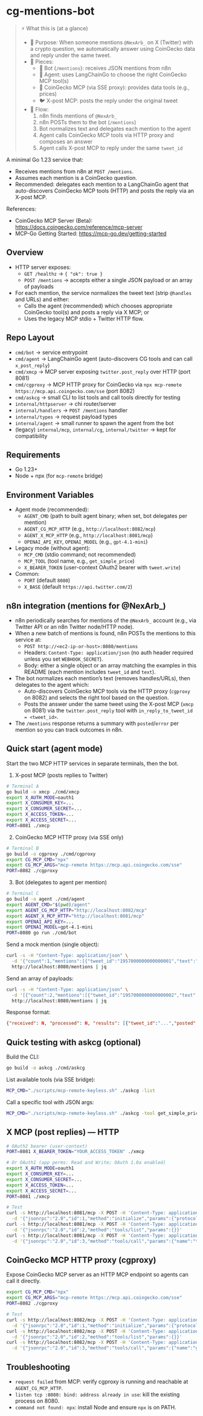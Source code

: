 # cg-mentions-bot

> ⚡️ What this is (at a glance)
>
> - 🧭 Purpose: When someone mentions `@NexArb_` on X (Twitter) with a crypto question, we automatically answer using CoinGecko data and reply under the same tweet.
> - 🧩 Pieces:
>   - 🤖 Bot (`/mentions`): receives JSON mentions from n8n
>   - 🧠 Agent: uses LangChainGo to choose the right CoinGecko MCP tool(s)
>   - 🐍 CoinGecko MCP (via SSE proxy): provides data tools (e.g., prices)
>   - 🐦 X-post MCP: posts the reply under the original tweet
> - 🔗 Flow:
>   1) n8n finds mentions of `@NexArb_`
>   2) n8n POSTs them to the bot (`/mentions`)
>   3) Bot normalizes text and delegates each mention to the agent
>   4) Agent calls CoinGecko MCP tools via HTTP proxy and composes an answer
>   5) Agent calls X-post MCP to reply under the same `tweet_id`
>
A minimal Go 1.23 service that:
- Receives mentions from n8n at `POST /mentions`.
- Assumes each mention is a CoinGecko question.
- Recommended: delegates each mention to a LangChainGo agent that auto-discovers CoinGecko MCP tools (HTTP) and posts the reply via an X-post MCP.

References:
- CoinGecko MCP Server (Beta): https://docs.coingecko.com/reference/mcp-server
- MCP-Go Getting Started: https://mcp-go.dev/getting-started

## Overview
- HTTP server exposes:
  - `GET /healthz` → `{ "ok": true }`
  - `POST /mentions` → accepts either a single JSON payload or an array of payloads
- For each mention, the service normalizes the tweet text (strip `@handles` and URLs) and either:
  - Calls the agent (recommended) which chooses appropriate CoinGecko tool(s) and posts a reply via X MCP; or
  - Uses the legacy MCP stdio + Twitter HTTP flow.

## Repo Layout
- `cmd/bot` → service entrypoint
- `cmd/agent` → LangChainGo agent (auto-discovers CG tools and can call `x_post_reply`)
- `cmd/xmcp` → MCP server exposing `twitter.post_reply` over HTTP (port 8081)
- `cmd/cgproxy` → MCP HTTP proxy for CoinGecko via `npx mcp-remote https://mcp.api.coingecko.com/sse` (port 8082)
- `cmd/askcg` → small CLI to list tools and call tools directly for testing
- `internal/httpserver` → chi router/server
- `internal/handlers` → `POST /mentions` handler
- `internal/types` → request payload types
- `internal/agent` → small runner to spawn the agent from the bot
- (legacy) `internal/mcp`, `internal/cg`, `internal/twitter` → kept for compatibility

## Requirements
- Go 1.23+
- Node + npx (for `mcp-remote` bridge)

## Environment Variables
- Agent mode (recommended):
  - `AGENT_CMD` (path to built agent binary; when set, bot delegates per mention)
  - `AGENT_CG_MCP_HTTP` (e.g., `http://localhost:8082/mcp`)
  - `AGENT_X_MCP_HTTP` (e.g., `http://localhost:8081/mcp`)
  - `OPENAI_API_KEY`, `OPENAI_MODEL` (e.g., `gpt-4.1-mini`)
- Legacy mode (without agent):
  - `MCP_CMD` (stdio command; not recommended)
  - `MCP_TOOL` (tool name, e.g., `get_simple_price`)
  - `X_BEARER_TOKEN` (user-context OAuth2 bearer with `tweet.write`)
- Common:
  - `PORT` (default `8080`)
  - `X_BASE` (default `https://api.twitter.com/2`)

## n8n integration (mentions for @NexArb_)
- n8n periodically searches for mentions of the `@NexArb_` account (e.g., via Twitter API or an n8n Twitter node/HTTP node).
- When a new batch of mentions is found, n8n POSTs the mentions to this service at:
  - `POST http://<ec2-ip-or-host>:8080/mentions`
  - Headers: `Content-Type: application/json` (no auth header required unless you set `WEBHOOK_SECRET`).
  - Body: either a single object or an array matching the examples in this README (each mention includes `tweet_id` and `text`).
- The bot normalizes each mention’s text (removes handles/URLs), then delegates to the agent which:
  - Auto-discovers CoinGecko MCP tools via the HTTP proxy (`cgproxy` on 8082) and selects the right tool based on the question.
  - Posts the answer under the same tweet using the X-post MCP (`xmcp` on 8081) via the `twitter.post_reply` tool with `in_reply_to_tweet_id = <tweet_id>`.
- The `/mentions` response returns a summary with `posted`/`error` per mention so you can track outcomes in n8n.

## Quick start (agent mode)
Start the two MCP HTTP services in separate terminals, then the bot.

1) X-post MCP (posts replies to Twitter)
```bash
# Terminal A
go build -o xmcp ./cmd/xmcp
export X_AUTH_MODE=oauth1
export X_CONSUMER_KEY=...
export X_CONSUMER_SECRET=...
export X_ACCESS_TOKEN=...
export X_ACCESS_SECRET=...
PORT=8081 ./xmcp
```

2) CoinGecko MCP HTTP proxy (via SSE only)
```bash
# Terminal B
go build -o cgproxy ./cmd/cgproxy
export CG_MCP_CMD="npx"
export CG_MCP_ARGS="mcp-remote https://mcp.api.coingecko.com/sse"
PORT=8082 ./cgproxy
```

3) Bot (delegates to agent per mention)
```bash
# Terminal C
go build -o agent ./cmd/agent
export AGENT_CMD="$(pwd)/agent"
export AGENT_CG_MCP_HTTP="http://localhost:8082/mcp"
export AGENT_X_MCP_HTTP="http://localhost:8081/mcp"
export OPENAI_API_KEY=...
export OPENAI_MODEL=gpt-4.1-mini
PORT=8080 go run ./cmd/bot
```

Send a mock mention (single object):
```bash
curl -s -H "Content-Type: application/json" \
  -d '{"count":1,"mentions":[{"tweet_id":"1957000000000000001","text":"btc price in usd?","author_id":"x","author_username":"u","conversation_id":"1957000000000000001","created_at":"2025-01-01T00:00:00Z"}]}' \
  http://localhost:8080/mentions | jq
```

Send an array of payloads:
```bash
curl -s -H "Content-Type: application/json" \
  -d '[{"count":2,"mentions":[{"tweet_id":"1957000000000000002","text":"eth market cap?","author_id":"y","author_username":"v","conversation_id":"1957000000000000002","created_at":"2025-01-01T00:01:00Z"},{"tweet_id":"1957000000000000003","text":"Compare solana and cardano market cap","author_id":"z","author_username":"w","conversation_id":"1957000000000000003","created_at":"2025-01-01:00:02:00Z"}]}]' \
  http://localhost:8080/mentions | jq
```

Response format:
```json
{"received": N, "processed": N, "results": [{"tweet_id":"...","posted":true|false,"error":"...optional"}]}
```

## Quick testing with askcg (optional)
Build the CLI:
```bash
go build -o askcg ./cmd/askcg
```
List available tools (via SSE bridge):
```bash
MCP_CMD="./scripts/mcp-remote-keyless.sh" ./askcg -list
```
Call a specific tool with JSON args:
```bash
MCP_CMD="./scripts/mcp-remote-keyless.sh" ./askcg -tool get_simple_price -args '{"ids":"bitcoin","vs_currencies":"usd"}'
```

## X MCP (post replies) — HTTP
```bash
# OAuth2 bearer (user-context)
PORT=8081 X_BEARER_TOKEN="YOUR_ACCESS_TOKEN" ./xmcp

# Or OAuth1 (app perms: Read and Write; OAuth 1.0a enabled)
export X_AUTH_MODE=oauth1
export X_CONSUMER_KEY=...
export X_CONSUMER_SECRET=...
export X_ACCESS_TOKEN=...
export X_ACCESS_SECRET=...
PORT=8081 ./xmcp

# Test
curl -s http://localhost:8081/mcp -X POST -H 'Content-Type: application/json' \
  -d '{"jsonrpc":"2.0","id":1,"method":"initialize","params":{"protocolVersion":"2025-06-18","capabilities":{},"clientInfo":{"name":"test","version":"0.1.0"}}}'
curl -s http://localhost:8081/mcp -X POST -H 'Content-Type: application/json' \
  -d '{"jsonrpc":"2.0","id":2,"method":"tools/list","params":{}}'
curl -s http://localhost:8081/mcp -X POST -H 'Content-Type: application/json' \
  -d '{"jsonrpc":"2.0","id":3,"method":"tools/call","params":{"name":"twitter.post_reply","arguments":{"in_reply_to_tweet_id":"<tweet_id>","text":"hello from XMCP"}}}'
```

## CoinGecko MCP HTTP proxy (cgproxy)
Expose CoinGecko MCP server as an HTTP MCP endpoint so agents can call it directly.
```bash
export CG_MCP_CMD="npx"
export CG_MCP_ARGS="mcp-remote https://mcp.api.coingecko.com/sse"
PORT=8082 ./cgproxy

# Test
curl -s http://localhost:8082/mcp -X POST -H 'Content-Type: application/json' \
  -d '{"jsonrpc":"2.0","id":1,"method":"initialize","params":{"protocolVersion":"2025-06-18","capabilities":{},"clientInfo":{"name":"test","version":"0.1.0"}}}'
curl -s http://localhost:8082/mcp -X POST -H 'Content-Type: application/json' \
  -d '{"jsonrpc":"2.0","id":2,"method":"tools/list","params":{}}'
curl -s http://localhost:8082/mcp -X POST -H 'Content-Type: application/json' \
  -d '{"jsonrpc":"2.0","id":3,"method":"tools/call","params":{"name":"get_simple_price","arguments":{"ids":"bitcoin","vs_currencies":"usd"}}}'
```

## Troubleshooting
- `request failed` from MCP: verify cgproxy is running and reachable at `AGENT_CG_MCP_HTTP`.
- `listen tcp :8080: bind: address already in use`: kill the existing process on 8080.
- `command not found: npx`: install Node and ensure `npx` is on PATH.

